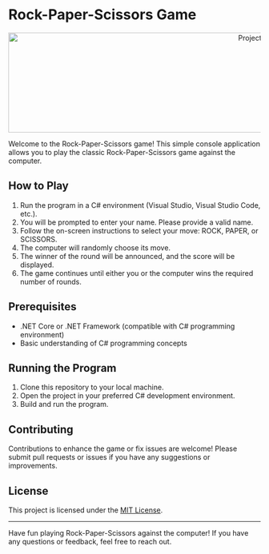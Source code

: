 # Rock-Paper-Scissors Game

<p align="center">
  <img src="https://media.giphy.com/media/vISmwpBJUNYzukTnVx/giphy.gif" alt="Project Banner" height="200" width = "1000">
</p>

Welcome to the Rock-Paper-Scissors game! This simple console application allows you to play the classic Rock-Paper-Scissors game against the computer.

## How to Play

1. Run the program in a C# environment (Visual Studio, Visual Studio Code, etc.).
2. You will be prompted to enter your name. Please provide a valid name.
3. Follow the on-screen instructions to select your move: ROCK, PAPER, or SCISSORS.
4. The computer will randomly choose its move.
5. The winner of the round will be announced, and the score will be displayed.
6. The game continues until either you or the computer wins the required number of rounds.

## Prerequisites

- .NET Core or .NET Framework (compatible with C# programming environment)
- Basic understanding of C# programming concepts

## Running the Program

1. Clone this repository to your local machine.
2. Open the project in your preferred C# development environment.
3. Build and run the program.

## Contributing

Contributions to enhance the game or fix issues are welcome! Please submit pull requests or issues if you have any suggestions or improvements.

## License

This project is licensed under the [MIT License](LICENSE).

---

Have fun playing Rock-Paper-Scissors against the computer! If you have any questions or feedback, feel free to reach out.
